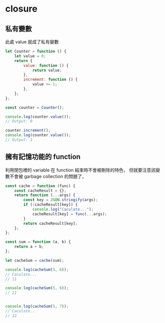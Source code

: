 # closure

## 私有變數
此處 value 就成了私有變數
```javascript
let Counter = function () {
    let value = 0;
    return {
        value: function () {
            return value;
        },
        increment: function () {
            value += 1;
        },
    };
};

const counter = Counter();

console.log(counter.value());
// Output: 0

counter.increment();
console.log(counter.value());
// Output: 1
```

## 擁有記憶功能的 function
利用閉包裡的 variable 在 function 結束時不會被刪除的特色，
但就要注意該變數不會被 garbage collection 的問題了，

```javascript
const cache = function (func) {
    const cacheResult = {};
    return function (...args) {
        const key = JSON.stringify(args);
        if (!cacheResult[key]) {
            console.log("Caculate...");
            cacheResult[key] = func(...args);
        }
        return cacheResult[key];
    };
};

const sum = function (a, b) {
    return a + b;
};

let cacheSum = cache(sum);

console.log(cacheSum(5, 6));
// Caculate...
// 11

console.log(cacheSum(5, 6));
// 11


console.log(cacheSum(5, 7));
// Caculate...
// 12
```